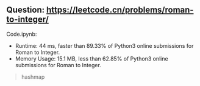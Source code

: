 ## Question: https://leetcode.cn/problems/roman-to-integer/

Code.ipynb:
* Runtime: 44 ms, faster than 89.33% of Python3 online submissions for Roman to Integer.
* Memory Usage: 15.1 MB, less than 62.85% of Python3 online submissions for Roman to Integer.
> hashmap
